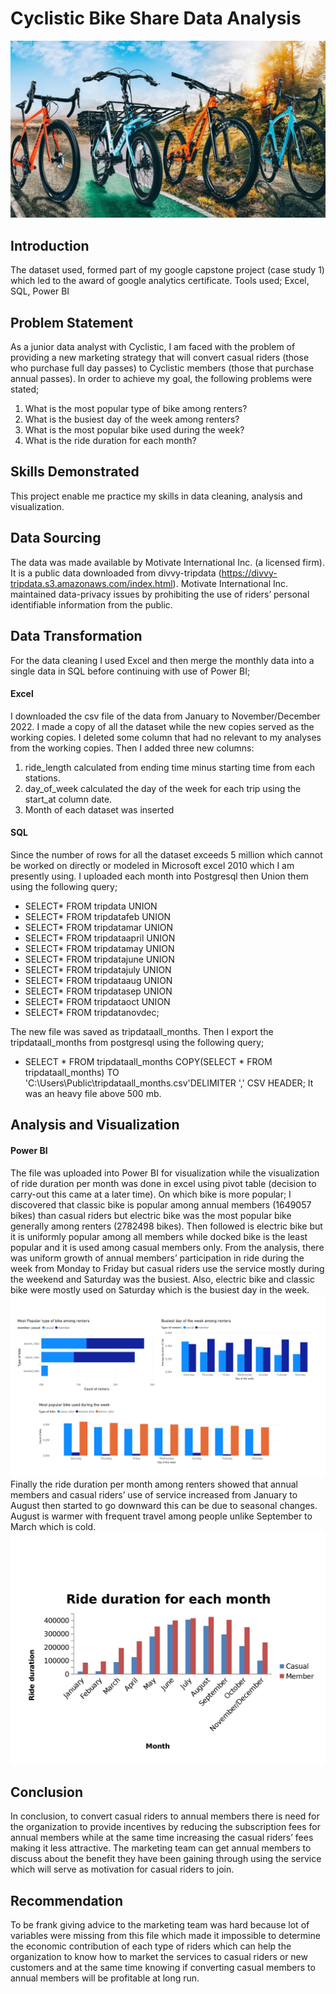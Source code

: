 # Cyclistic Bike Share Data Analysis

![](cyclistics.jpeg)

## Introduction
The dataset used, formed part of my google capstone project (case study 1) which led to the award of google analytics certificate.  Tools used; Excel, SQL, Power BI

## Problem Statement
As a junior data analyst with Cyclistic, I am faced with the problem of providing a new marketing strategy that will convert casual riders (those who purchase full day passes) to Cyclistic members (those that purchase annual passes). In order to achieve my goal, the following problems were stated;
1.	What is the most popular type of bike among renters?
2.	What is the busiest day of the week among renters?
3.	What is the most popular bike used during the week?
4.	What is the ride duration for each month?

## Skills Demonstrated
This project enable me practice my skills in data cleaning, analysis and visualization.

## Data Sourcing
The data was made available by Motivate International Inc. (a licensed firm). It is a public data downloaded from divvy-tripdata (https://divvy-tripdata.s3.amazonaws.com/index.html). 
Motivate International Inc. maintained data-privacy issues by prohibiting the use of riders’ personal identifiable information from the public. 

## Data Transformation
For the data cleaning I used Excel and then merge the monthly data into a single data in SQL before continuing with use of Power BI;
#### Excel
I downloaded the csv file of the data from January to November/December 2022.
I made a copy of all the dataset while the new copies served as the working copies.
I deleted some column that had no relevant to my analyses from the working copies. Then I added three new columns: 
1.	ride_length calculated from ending time minus starting time from each stations.
2.	day_of_week calculated the day of the week for each trip using the start_at column date.
3.	Month of each dataset was inserted

#### SQL
Since the number of rows for all the dataset exceeds 5 million which cannot be worked on directly or modeled in Microsoft excel 2010 which I am presently using. I uploaded each month into Postgresql then Union them using the following query; 
- SELECT* FROM tripdata
UNION
- SELECT* FROM tripdatafeb
UNION
- SELECT* FROM tripdatamar
UNION
- SELECT* FROM tripdataapril
UNION
- SELECT* FROM tripdatamay
UNION
- SELECT* FROM tripdatajune
UNION
- SELECT* FROM tripdatajuly
UNION
- SELECT* FROM tripdataaug
UNION
- SELECT* FROM tripdatasep
UNION
- SELECT* FROM tripdataoct
UNION
- SELECT* FROM tripdatanovdec;

The new file was saved as tripdataall_months.
Then I export the tripdataall_months from postgresql using the following query;
- SELECT * FROM tripdataall_months
COPY(SELECT * FROM tripdataall_months) TO 
'C:\Users\Public\tripdataall_months.csv'DELIMITER ',' CSV HEADER;
It was an heavy file above 500 mb.

## Analysis and Visualization
#### Power BI
The file was uploaded into Power BI for visualization while the visualization of ride duration per month was done in excel using pivot table (decision to carry-out this came at a later time).
On which bike is more popular; I discovered that classic bike is popular among annual members (1649057 bikes) than casual riders but electric bike was the most popular bike generally among renters (2782498 bikes). Then followed is electric bike but it is uniformly popular among all members while docked bike is the least popular and it is used among casual members only.
From the analysis, there was uniform growth of annual members’ participation in ride during the week from Monday to Friday but casual riders use the service mostly during the weekend and Saturday was the busiest. 
Also, electric bike and classic bike were mostly used on Saturday which is the busiest day in the week.
![](Capstone_project_graph_one.jpg)
Finally the ride duration per month among renters showed that annual members and casual riders’ use of service increased from January to August then started to go downward this can be due to seasonal changes. August is warmer with frequent travel among people unlike September to March which is cold.
![](ride_each_month.jpg)
## Conclusion 
In conclusion, to convert casual riders to annual members there is need for the organization to provide incentives by reducing the subscription fees for annual members while at the same time increasing the casual riders’ fees making it less attractive.
The marketing team can get annual members to discuss about the benefit they have been gaining through using the service which will serve as motivation for casual riders to join.
## Recommendation
To be frank giving advice to the marketing team was hard because lot of variables were missing from this file which made it impossible to determine the economic contribution of each type of riders which can help the organization to know how to market the services to casual riders or new customers and at the same time knowing if converting casual members to annual members will be profitable at long run.
 

